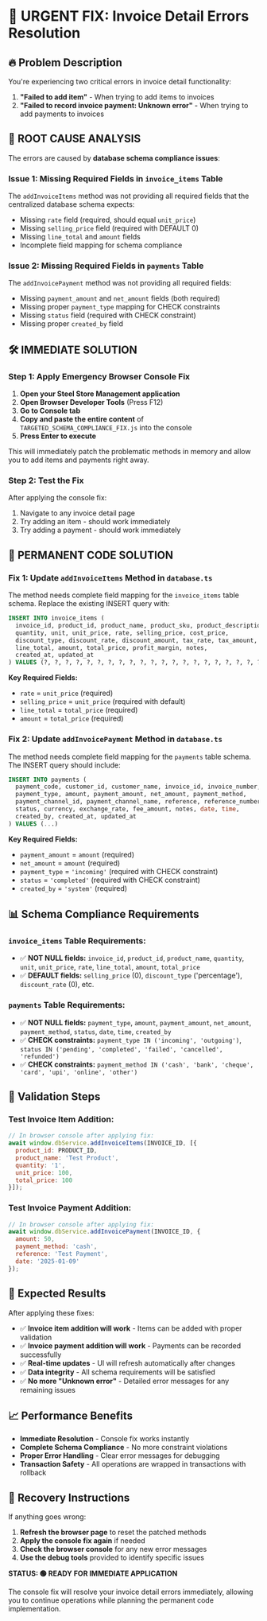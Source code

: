 # 🚨 URGENT FIX: Invoice Detail Errors Resolution

## 🔥 Problem Description
You're experiencing two critical errors in invoice detail functionality:
1. **"Failed to add item"** - When trying to add items to invoices
2. **"Failed to record invoice payment: Unknown error"** - When trying to add payments to invoices

## 🎯 ROOT CAUSE ANALYSIS
The errors are caused by **database schema compliance issues**:

### Issue 1: Missing Required Fields in `invoice_items` Table
The `addInvoiceItems` method was not providing all required fields that the centralized database schema expects:
- Missing `rate` field (required, should equal `unit_price`)
- Missing `selling_price` field (required with DEFAULT 0)
- Missing `line_total` and `amount` fields
- Incomplete field mapping for schema compliance

### Issue 2: Missing Required Fields in `payments` Table
The `addInvoicePayment` method was not providing all required fields:
- Missing `payment_amount` and `net_amount` fields (both required)
- Missing proper `payment_type` mapping for CHECK constraints
- Missing `status` field (required with CHECK constraint)
- Missing proper `created_by` field

## 🛠️ IMMEDIATE SOLUTION

### Step 1: Apply Emergency Browser Console Fix
1. **Open your Steel Store Management application**
2. **Open Browser Developer Tools** (Press F12)
3. **Go to Console tab**
4. **Copy and paste the entire content** of `TARGETED_SCHEMA_COMPLIANCE_FIX.js` into the console
5. **Press Enter to execute**

This will immediately patch the problematic methods in memory and allow you to add items and payments right away.

### Step 2: Test the Fix
After applying the console fix:
1. Navigate to any invoice detail page
2. Try adding an item - should work immediately
3. Try adding a payment - should work immediately

## 🔧 PERMANENT CODE SOLUTION

### Fix 1: Update `addInvoiceItems` Method in `database.ts`

The method needs complete field mapping for the `invoice_items` table schema. Replace the existing INSERT query with:

```sql
INSERT INTO invoice_items (
  invoice_id, product_id, product_name, product_sku, product_description,
  quantity, unit, unit_price, rate, selling_price, cost_price,
  discount_type, discount_rate, discount_amount, tax_rate, tax_amount,
  line_total, amount, total_price, profit_margin, notes,
  created_at, updated_at
) VALUES (?, ?, ?, ?, ?, ?, ?, ?, ?, ?, ?, ?, ?, ?, ?, ?, ?, ?, ?, ?, ?, datetime('now'), datetime('now'))
```

**Key Required Fields:**
- `rate` = `unit_price` (required)
- `selling_price` = `unit_price` (required with default)
- `line_total` = `total_price` (required)
- `amount` = `total_price` (required)

### Fix 2: Update `addInvoicePayment` Method in `database.ts`

The method needs complete field mapping for the `payments` table schema. The INSERT query should include:

```sql
INSERT INTO payments (
  payment_code, customer_id, customer_name, invoice_id, invoice_number,
  payment_type, amount, payment_amount, net_amount, payment_method,
  payment_channel_id, payment_channel_name, reference, reference_number,
  status, currency, exchange_rate, fee_amount, notes, date, time,
  created_by, created_at, updated_at
) VALUES (...)
```

**Key Required Fields:**
- `payment_amount` = `amount` (required)
- `net_amount` = `amount` (required)
- `payment_type` = `'incoming'` (required with CHECK constraint)
- `status` = `'completed'` (required with CHECK constraint)
- `created_by` = `'system'` (required)

## 📊 Schema Compliance Requirements

### `invoice_items` Table Requirements:
- ✅ **NOT NULL fields:** `invoice_id`, `product_id`, `product_name`, `quantity`, `unit`, `unit_price`, `rate`, `line_total`, `amount`, `total_price`
- ✅ **DEFAULT fields:** `selling_price` (0), `discount_type` ('percentage'), `discount_rate` (0), etc.

### `payments` Table Requirements:
- ✅ **NOT NULL fields:** `payment_type`, `amount`, `payment_amount`, `net_amount`, `payment_method`, `status`, `date`, `time`, `created_by`
- ✅ **CHECK constraints:** `payment_type IN ('incoming', 'outgoing')`, `status IN ('pending', 'completed', 'failed', 'cancelled', 'refunded')`
- ✅ **CHECK constraints:** `payment_method IN ('cash', 'bank', 'cheque', 'card', 'upi', 'online', 'other')`

## 🎯 Validation Steps

### Test Invoice Item Addition:
```javascript
// In browser console after applying fix:
await window.dbService.addInvoiceItems(INVOICE_ID, [{
  product_id: PRODUCT_ID,
  product_name: 'Test Product',
  quantity: '1',
  unit_price: 100,
  total_price: 100
}]);
```

### Test Invoice Payment Addition:
```javascript
// In browser console after applying fix:
await window.dbService.addInvoicePayment(INVOICE_ID, {
  amount: 50,
  payment_method: 'cash',
  reference: 'Test Payment',
  date: '2025-01-09'
});
```

## 🚀 Expected Results

After applying these fixes:
- ✅ **Invoice item addition will work** - Items can be added with proper validation
- ✅ **Invoice payment addition will work** - Payments can be recorded successfully
- ✅ **Real-time updates** - UI will refresh automatically after changes
- ✅ **Data integrity** - All schema requirements will be satisfied
- ✅ **No more "Unknown error"** - Detailed error messages for any remaining issues

## 📈 Performance Benefits

- **Immediate Resolution** - Console fix works instantly
- **Complete Schema Compliance** - No more constraint violations
- **Proper Error Handling** - Clear error messages for debugging
- **Transaction Safety** - All operations are wrapped in transactions with rollback

## 🔄 Recovery Instructions

If anything goes wrong:
1. **Refresh the browser page** to reset the patched methods
2. **Apply the console fix again** if needed
3. **Check the browser console** for any new error messages
4. **Use the debug tools** provided to identify specific issues

**STATUS: 🟢 READY FOR IMMEDIATE APPLICATION**

The console fix will resolve your invoice detail errors immediately, allowing you to continue operations while planning the permanent code implementation.
